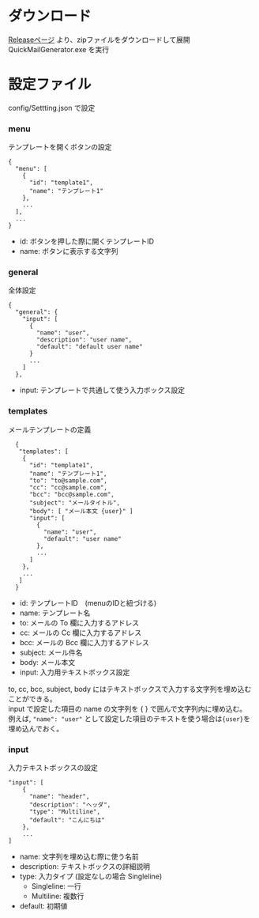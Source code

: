 # ダウンロード
[Releaseページ](https://github.com/tarukosu/QuickMailGenerator/releases) より、zipファイルをダウンロードして展開  
QuickMailGenerator.exe を実行

# 設定ファイル
config/Settting.json で設定

### menu
テンプレートを開くボタンの設定
```
{
  "menu": [
    {
      "id": "template1",
      "name": "テンプレート1"
    },
    ...
  ],
  ...
}
```

- id: ボタンを押した際に開くテンプレートID
- name: ボタンに表示する文字列

### general
全体設定
```
{
  "general": {
    "input": [
      {
        "name": "user",
        "description": "user name",
        "default": "default user name"
      }
      ...
    ]
  },
```
- input:  テンプレートで共通して使う入力ボックス設定

### templates
メールテンプレートの定義
```
  {
   "templates": [
    {
      "id": "template1",
      "name": "テンプレート1",
      "to": "to@sample.com",
      "cc": "cc@sample.com",
      "bcc": "bcc@sample.com",
      "subject": "メールタイトル",
      "body": [ "メール本文 {user}" ]
      "input": [
        {
          "name": "user",
          "default": "user name"
        },
        ...
      ]
    },
    ...
   ]
  }
```

- id: テンプレートID　(menuのIDと紐づける)
- name: テンプレート名
- to: メールの To 欄に入力するアドレス
- cc: メールの Cc 欄に入力するアドレス
- bcc: メールの Bcc 欄に入力するアドレス
- subject: メール件名
- body: メール本文
- input: 入力用テキストボックス設定

to, cc, bcc, subject, body にはテキストボックスで入力する文字列を埋め込むことができる。  
input で設定した項目の name の文字列を { } で囲んで文字列内に埋め込む。  
例えば, `"name": "user"` として設定した項目のテキストを使う場合は`{user}`を埋め込んでおく。

### input
入力テキストボックスの設定
```
"input": [
    {
      "name": "header",
      "description": "ヘッダ",
      "type": "Multiline",
      "default": "こんにちは"
    },
    ...
]
```
- name: 文字列を埋め込む際に使う名前
- description: テキストボックスの詳細説明
- type: 入力タイプ (設定なしの場合 Singleline)
    - Singleline: 一行
    - Multiline:  複数行
- default: 初期値